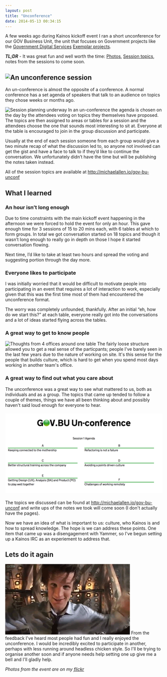 ```yaml
---
layout: post
title: "Unconference"
date: 2014-05-13 00:34:15
---
```


A few weeks ago during Kainos kickoff event I ran a
short unconference for our GOV Business Unit, the unit that focuses on
Government projects like the [Government Digital Services]  [Exemplar projects].

___TL;DR___ - It was great fun and well worth the time: [Photos],
[Session topics], notes from the sessions to come soon.

## ![An unconference session]

  [Government Digital Services]: https://gds.blog.gov.uk/
  [Exemplar projects]: https://www.gov.uk/transformation
  [An unconference session]: https://farm8.staticflickr.com/7103/13911542125_5ca5f2850a_b.jpg
  [Photos]: https://www.flickr.com/photos/mikeyallen/sets/72157644036971992/
  [Session topics]: http://michaelallen.io/gov-bu-unconf

<!--more-->

An un-conference is almost the opposite of a conference. A normal conference has
a set agenda of speakers that talk to an audience on topics they chose weeks or
months ago.

![Session planning underway] In an un-conference the agenda is chosen on the day
by the attendees voting on topics they themselves have proposed. The topics are
then assigned to areas or tables for a session and the attendees choose the one
that sounds most interesting to sit at. Everyone at the table is encouraged to
join in the group discussion and participate.

Usually at the end of each session someone from each group would give a two
minute recap of what the discussion led to, so anyone not involved can get the
gist and have a face to talk to if they’d like to continue the conversation.
We unfortunately didn’t have the time but will be publishing the notes taken
instead.

All of the session topics are available at <http://michaelallen.io/gov-bu-unconf>

## What I learned

### An hour isn’t long enough

Due to time constraints with the main kickoff event happening in the afternoon
we were forced to hold the event for only an hour. This gave enough time for 3
sessions of 15 to 20 mins each, with 6 tables at which to form groups. In total
we got conversation started on 18 topics and though it wasn’t long enough to
really go in depth on those I hope it started conversation flowing.

Next time, I’d like to take at least two hours and spread the voting and
suggesting portion through the day more.

### Everyone likes to participate

I was initially worried that it would be difficult to motivate people into
participating in an event that requires a lot of interaction to work,
especially given that this was the first time most of them had encountered the
unconference format.

The worry was completely unfounded, thankfully. After an initial “eh, how do we
start this?” at each table, everyone really got into the conversations and a
lot of ideas started flying across the tables.

### A great way to get to know people

![Thoughts from 4 offices around one table] The fairly loose structure allowed
you to get a real sense of the particpants; people I've barely seen in the last
few years due to the nature of working on site. It's this sense for the people
that builds culture, which is hard to get when you spend most days working
in another team's office.

### A great way to find out what you care about

The unconference was a great way to see what mattered to us, both as individuals
and as a group. The topics that came up tended to follow a couple of themes,
things we have all been thinking about and possibly haven't said loud enough for
everyone to hear.

#### ![What mattered to us]
The topics we discussed can be found at <http://michaelallen.io/gov-bu-unconf>
and write ups of the notes we took will come soon (I don't actually have the
pages).

Now we have an idea of what is important to us: culture, who Kainos is and how
to spread knowledge. The hope is we can address these points. One item that
came up was a disengagement with Yammer, so I've begun setting up a Kainos IRC
as an experiement to address that.

## Lets do it again

![Lets do it again] From the feedback I've heard most people had fun and I
really enjoyed the unconference. I would be incredibly excited to participate in
another, perhaps with less running around headless chicken style. So I'll be
trying to organise another soon and if anyone needs help setting one up give me
a bell and I'll gladly help.

*Photos from the event are on my [flickr]*

  [What mattered to us]: /assets/session-1-topics.png
  [Lets do it again]: /assets/thumbs-up.gif
  [Thoughts from 4 offices around one table]: https://farm8.staticflickr.com/7304/13888427486_f380b29f7d_b.jpg
  [flickr]: https://www.flickr.com/photos/mikeyallen/sets/72157644036971992/
  [Session planning underway]: https://farm8.staticflickr.com/7324/13911593293_a789a27f79_b.jpg
